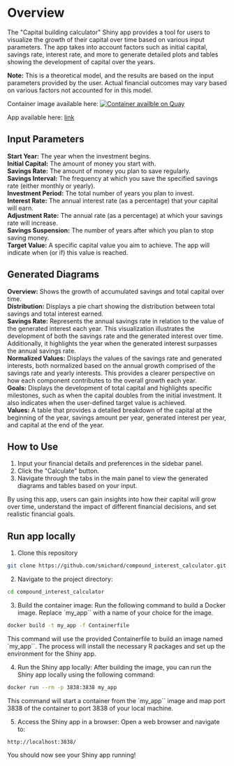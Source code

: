 # Overview
The "Capital building calculator" Shiny app provides a tool for users to visualize the growth of their capital over time based on various input parameters. The app takes into account factors such as initial capital, savings rate, interest rate, and more to generate detailed plots and tables showing the development of capital over the years.

**Note:** This is a theoretical model, and the results are based on the input parameters provided by the user. Actual financial outcomes may vary based on various factors not accounted for in this model.  

Container image available here: [![Container availble on Quay](https://quay.io/repository/michard/compound_interest_calculator/status "Container availble on Quay")](https://quay.io/repository/michard/compound_interest_calculator)

App available here: [link](https://compound-calculator.michard.io)

## Input Parameters
**Start Year:** The year when the investment begins.  
**Initial Capital:** The amount of money you start with.  
**Savings Rate:** The amount of money you plan to save regularly.  
**Savings Interval:** The frequency at which you save the specified savings rate (either monthly or yearly).  
**Investment Period:** The total number of years you plan to invest.  
**Interest Rate:** The annual interest rate (as a percentage) that your capital will earn.  
**Adjustment Rate:** The annual rate (as a percentage) at which your savings rate will increase.  
**Savings Suspension:** The number of years after which you plan to stop saving money.  
**Target Value:** A specific capital value you aim to achieve. The app will indicate when (or if) this value is reached.  

## Generated Diagrams
**Overview:** Shows the growth of accumulated savings and total capital over time.  
**Distribution:** Displays a pie chart showing the distribution between total savings and total interest earned.  
**Savings Rate:** Represents the annual savings rate in relation to the value of the generated interest each year. This visualization illustrates the development of both the savings rate and the generated interest over time. Additionally, it highlights the year when the generated interest surpasses the annual savings rate.   
**Normalized Values:** Displays the values of the savings rate and generated interests, both normalized based on the annual growth comprised of the savings rate and yearly interests. This provides a clearer perspective on how each component contributes to the overall growth each year.  
**Goals:** Displays the development of total capital and highlights specific milestones, such as when the capital doubles from the initial investment. It also indicates when the user-defined target value is achieved.  
**Values:** A table that provides a detailed breakdown of the capital at the beginning of the year, savings amount per year, generated interest per year, and capital at the end of the year.  

## How to Use
1. Input your financial details and preferences in the sidebar panel.
2. Click the "Calculate" button.
3. Navigate through the tabs in the main panel to view the generated diagrams and tables based on your input.  
  
By using this app, users can gain insights into how their capital will grow over time, understand the impact of different financial decisions, and set realistic financial goals.

## Run app locally
1.  Clone this repository
```bash
git clone https://github.com/smichard/compound_interest_calculator.git
```

2. Navigate to the project directory:

```bash
cd compound_interest_calculator
```

3. Build the container image:
Run the following command to build a Docker image. Replace `my_app`` with a name of your choice for the image.
```bash
docker build -t my_app -f Containerfile
```
This command will use the provided Containerfile to build an image named `my_app``. The process will install the necessary R packages and set up the environment for the Shiny app.

4. Run the Shiny app locally:
After building the image, you can run the Shiny app locally using the following command:

```bash
docker run --rm -p 3838:3838 my_app
```
This command will start a container from the `my_app`` image and map port 3838 of the container to port 3838 of your local machine.

5. Access the Shiny app in a browser:
Open a web browser and navigate to:
```
http://localhost:3838/
```
You should now see your Shiny app running!